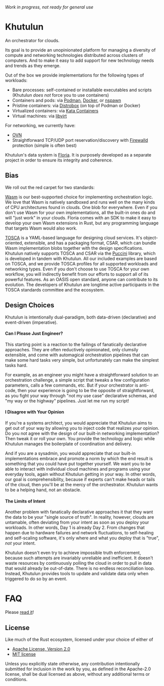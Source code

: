 *Work in progress, not ready for general use*

Khutulun
========

An orchestrator for clouds.

Its goal is to provide an unopinionated platform for managing a diversity of compute and networking technologies distributed across clusters of computers. And to make it easy to add support for new technology needs and trends as they emerge.

Out of the box we provide implementations for the following types of workloads:

* Bare processes: self-contained or installable executables and scripts (Khutulun *does not* force you to use containers)
* Containers and pods: via [Podman](https://podman.io/), [Docker](https://www.docker.com/), or [nspawn](https://www.freedesktop.org/software/systemd/man/systemd-nspawn.html)
* Pristine containers: via [Distrobox](https://distrobox.privatedns.org/) (on top of Podman or Docker)
* Virtualized containers: via [Kata Containers](https://katacontainers.io/)
* Virtual machines: via [libvirt](https://libvirt.org/)

For networking, we currently have:

* [OVN](https://www.ovn.org/)
* Straightforward TCP/UDP port reservation/discovery with [Firewalld](https://firewalld.org/) protection (simple is often best)

Khutulun's data system is [Floria](https://github.com/tliron/rust-floria). It is purposely developed as a separate project in order to ensure its integrity and coherence.

Bias
----

We roll out the red carpet for two standards:

[Wasm](https://webassembly.org/) is our best-supported choice for implementing orchestration logic. We love that Wasm is natively sandboxed and runs well on the many kinds of CPU architectures found in clouds. One blob for everywhere. Even if you don't use Wasm for your own implementations, all the built-in ones do and will "just work" in your clouds. Floria comes with an SDK to make it easy to develop your own Wasm extensions in Rust, but any programming language that targets Wasm would also work.

[TOSCA](https://www.oasis-open.org/committees/tosca/) is a YAML-based language for designing cloud services. It's object-oriented, extensible, and has a packaging format, CSAR, which can bundle Wasm implementation blobs together with the design specifications. Khutulun natively supports TOSCA and CSAR via the [Puccini](https://puccini.cloud/) library, which is developed in tandem with Khutulun. All our included examples are based on TOSCA, and we provide TOSCA profiles for all supported workloads and networking types. Even if you don't choose to use TOSCA for your own workflow, you will indirectly benefit from our efforts to support all of its powerful features. As an OASIS open standard, anyone can contribute to its evolution. The developers of Khutulun are longtime active participants in the TOSCA standards committee and the ecosystem.

Design Choices
--------------

Khutulun is intentionally dual-paradigm, both data-driven (declarative) and event-driven (imperative).

#### Can I Please Just Engineer?

This starting point is a reaction to the failings of fanatically declarative approaches. They are often reductively opinionated, only clumsily extensible, and come with automagical orchestration pipelines that can make some hard tasks very simple, but unfortunately can make the simplest tasks hard.

For example, as an engineer you might have a straightforward solution to an orchestration challenge, a simple script that tweaks a few configuration parameters, calls a few commands, etc. But if your orchestrator is anti-code, then your experience is going to be the opposite of straightforward, as you fight your way through "not my use case" declarative schemas, and "my way or the highway" pipelines. Just let me run my script!

#### I Disagree with Your Opinion

If you're a systems architect, you would appreciate that Khutulun aims to get out of your way by allowing you to inject code that realizes *your* opinion. Do you not agree with the design of our built-in networking implementation? Then tweak it or roll your own. You provide the technology and logic while Khutulun manages the boilerplate of coordination and delivery.

And if you are a sysadmin, you would appreciate that our built-in implementations embrace and promote a norm by which the end result is something that you could have put together yourself. We want you to be able to interact with individual cloud machines and programs using your everyday tools, again without Khutulun getting in your way. In other words, our goal is comprehensibility, because if experts can't make heads or tails of the cloud, then you'll be at the mercy of the orchestrator. Khutulun wants to be a helping hand, not an obstacle.

#### The Limits of Intent

Another problem with fanatically declarative approaches it that they want the data to be your "single source of truth". In reality, however, clouds are untamable, often deviating from your intent as soon as you deploy your workloads. In other words, Day 1 is already Day 2. From changes that happen due to hardware failures and network fluctuations, to self-healing and self-scaling software, it's only where and what you deploy that is "true", *not* your intent.

Khutulun doesn't even try to achieve impossible truth enforcement, because such attempts are invariably unreliable and inefficient. It doesn't waste resources by continuously polling the cloud in order to pull in data that would already be out-of-date. There is no endless reconciliation loop. Instead, Khutulun provides tools to update and validate data only when triggered to do so by an event.

FAQ
===

Please [read it](https://github.com/tliron/rust-khutulun/blob/main/FAQ.md)!

License
-------

Like much of the Rust ecosystem, licensed under your choice of either of

* [Apache License, Version 2.0](https://github.com/tliron/rust-khutulun/blob/main/LICENSE-APACHE)
* [MIT license](https://github.com/tliron/rust-khutulun/blob/main/LICENSE-MIT)

Unless you explicitly state otherwise, any contribution intentionally submitted for inclusion in the work by you, as defined in the Apache-2.0 license, shall be dual licensed as above, without any additional terms or conditions.
